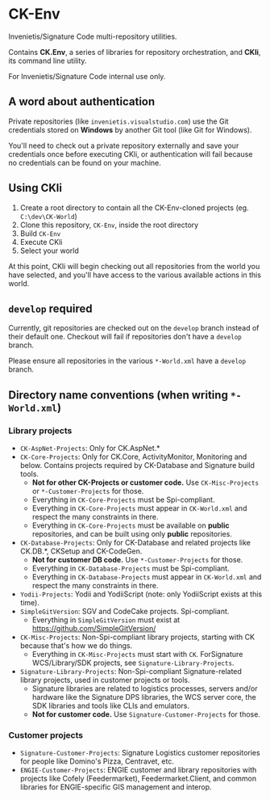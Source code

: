 # CK-Env

Invenietis/Signature Code multi-repository utilities.

Contains **CK.Env**, a series of libraries for repository orchestration, and **CKli**, its command line utility.

For Invenietis/Signature Code internal use only.

## A word about authentication

Private repositories (like `invenietis.visualstudio.com`) use the Git credentials stored on **Windows** by another Git tool (like Git for Windows).

You'll need to check out a private repository externally and save your credentials once before executing CKli, or authentication will fail because no credentials can be found on your machine.

## Using CKli

1. Create a root directory to contain all the CK-Env-cloned projects (eg. `C:\dev\CK-World`)
2. Clone this repository, `CK-Env`, inside the root directory
3. Build `CK-Env`
4. Execute CKli
5. Select your world

At this point, CKli will begin checking out all repositories from the world you have selected,
and you'll have access to the various available actions in this world.

## `develop` required

Currently, git repositories are checked out on the `develop` branch instead of their default one. Checkout will fail if repositories don't have a `develop` branch.

Please ensure all repositories in the various `*-World.xml` have a `develop` branch.

## Directory name conventions (when writing `*-World.xml`)

### Library projects

- `CK-AspNet-Projects`: Only for CK.AspNet.*
- `CK-Core-Projects`: Only for CK.Core, ActivityMonitor, Monitoring and below. Contains projects required by CK-Database and Signature build tools.
  - **Not for other CK-Projects or customer code.** Use `CK-Misc-Projects` or `*-Customer-Projects` for those.
  - Everything in `CK-Core-Projects` must be Spi-compliant.
  - Everything in `CK-Core-Projects` must appear in `CK-World.xml` and respect the many constraints in there.
  - Everything in `CK-Core-Projects` must be available on **public** repositories, and can be built using only **public** repositories.
- `CK-Database-Projects`: Only for CK-Database and related projects like CK.DB.*, CKSetup and CK-CodeGen.
  - **Not for customer DB code.** Use `*-Customer-Projects` for those.
  - Everything in `CK-Database-Projects` must be Spi-compliant.
  - Everything in `CK-Database-Projects` must appear in `CK-World.xml` and respect the many constraints in there.
- `Yodii-Projects`: Yodii and YodiiScript (note: only YodiiScript exists at this time).
- `SimpleGitVersion`: SGV and CodeCake projects. Spi-compliant.
  - Everything in `SimpleGitVersion` must exist at https://github.com/SimpleGitVersion/
- `CK-Misc-Projects`: Non-Spi-compliant library projects, starting with CK because that's how we do things.
  - Everything in `CK-Misc-Projects` must start with `CK`. ForSignature WCS/Library/SDK projects, see `Signature-Library-Projects`.
- `Signature-Library-Projects`: Non-Spi-compliant Signature-related library projects, used in customer projects or tools.
  - Signature libraries are related to logistics processes, servers and/or hardware like the Signature DPS libraries, the WCS server core, the SDK libraries and tools like CLIs and emulators.
  - **Not for customer code.** Use `Signature-Customer-Projects` for those.

### Customer projects

- `Signature-Customer-Projects`: Signature Logistics customer repositories for people like Domino's Pizza, Centravet, etc.
- `ENGIE-Customer-Projects`: ENGIE customer and library repositories with projects like Cofely (Feedermarket), Feedermarket.Client, and common libraries for ENGIE-specific GIS management and interop.

